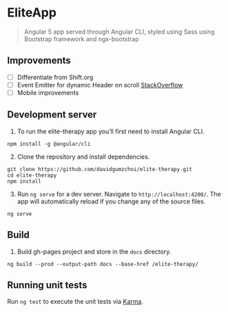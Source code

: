 # EliteApp

> Angular 5 app served through Angular CLI, styled using Sass using Bootstrap framework and ngx-bootstrap

## Improvements

* [ ] Differentiate from Shift.org
* [ ] Event Emitter for dynamic Header on scroll [StackOverflow](https://stackoverflow.com/questions/36471927/eventemitter-does-not-work-on-chrome-safari)
* [ ] Mobile improvements

## Development server

1. To run the elite-therapy app you’ll first need to install Angular CLI.

```
npm install -g @angular/cli
```

2. Clone the repository and install dependencies.

```
git clone https://github.com/davidgumzchoi/elite-therapy.git
cd elite-therapy
npm install
```

3. Run `ng serve` for a dev server. Navigate to `http://localhost:4200/`. The app will automatically reload if you change any of the source files.

```
ng serve
```

## Build

1. Build gh-pages project and store in the `docs` directory.

```
ng build --prod --output-path docs --base-href /elite-therapy/
```

## Running unit tests

Run `ng test` to execute the unit tests via [Karma](https://karma-runner.github.io).
